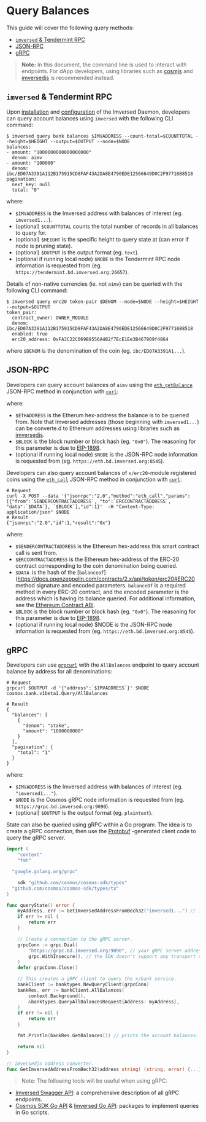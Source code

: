 # Query Balances

This guide will cover the following query methods:

* [`imversed` & Tendermint RPC](https://docs.imversed.com/developers/guides/query_balances.html#imversed--tendermint-rpc)
* [JSON-RPC](https://docs.imversed.com/developers/guides/query_balances.html#json-rpc)
* [gRPC](https://docs.imversed.com/developers/guides/query_balances.html#grpc)

> **Note:** In this document, the command line is used to interact with endpoints. For dApp developers, using libraries such as [cosmjs](https://github.com/cosmos/cosmjs) and [imversedjs](https://docs.imversed.com/developers/libraries/imversedjs.html) is recommended instead.

## `imversed` & Tendermint RPC
Upon [installation](https://docs.imversed.com/validators/quickstart/installation.html) and [configuration](https://docs.imversed.com/validators/quickstart/binary.html) of the Imversed Daemon, developers can query account balances using `imversed` with the following CLI command:

```text
$ imversed query bank balances $IMVADDRESS --count-total=$COUNTTOTAL --height=$HEIGHT --output=$OUTPUT --node=$NODE
balances:
- amount: "1000000000000000000"
  denom: aimv
- amount: "100000"
  denom: ibc/ED07A3391A112B175915CD8FAF43A2DA8E4790EDE12566649D0C2F97716B8518
pagination:
  next_key: null
  total: "0"
```

where:

* `$IMVADDRESS` is the Imversed address with balances of interest (eg. `imversed1...`).
* (optional) `$COUNTTOTAL` counts the total number of records in all balances to query for.
* (optional) `$HEIGHT` is the specific height to query state at (can error if node is pruning state).
* (optional) `$OUTPUT` is the output format (eg. `text`).
* (optional if running local node) `$NODE` is the Tendermint RPC node information is requested from (eg. `https://tendermint.bd.imversed.org:26657`).

Details of non-native currencies (ie. not `aimv`) can be queried with the following CLI command:

```text
$ imversed query erc20 token-pair $DENOM --node=$NODE --height=$HEIGHT --output=$OUTPUT
token_pair:
  contract_owner: OWNER_MODULE
  denom: ibc/ED07A3391A112B175915CD8FAF43A2DA8E4790EDE12566649D0C2F97716B8518
  enabled: true
  erc20_address: 0xFA3C22C069B9556A4B2f7EcE1Ee3B467909f4864
```

where `$DENOM` is the denomination of the coin (eg. `ibc/ED07A3391A1...`).

## JSON-RPC

Developers can query account balances of `aimv` using the [`eth_getBalance`](https://docs.imversed.com/developers/json-rpc/endpoints.html#ethgetbalance) JSON-RPC method in conjunction with [`curl`](https://curl.se/):

where:

* `$ETHADDRESS` is the Etherum hex-address the balance is to be queried from. Note that Imversed addresses (those beginning with `imversed1...`) can be converte.d to Ethereum addresses using libraries such as [imversedjs](https://docs.imversed.com/developers/libraries/imversedjs.html).
* `$BLOCK` is the block number or block hash (eg. `"0x0"`). The reasoning for this parameter is due to [EIP-1898](https://github.com/ethereum/EIPs/blob/master/EIPS/eip-1898.md).
* (optional if running local node) `$NODE` is the JSON-RPC node information is requested from (eg. `https://eth.bd.imversed.org:8545`).

Developers can also query account balances of `x/erc20`-module registered coins using the [`eth_call`](https://docs.imversed.com/developers/json-rpc/endpoints.html#ethcall) JSON-RPC method in conjunction with [`curl`](https://curl.se/):

```text
# Request
curl -X POST --data '{"jsonrpc":"2.0","method":"eth_call","params":[{"from":`SENDERCONTRACTADDRESS`, "to":`ERCCONTRACTADDRESS`, "data":`$DATA`}, `$BLOCK`],"id":1}'  -H "Content-Type: application/json" $NODE
# Result
{"jsonrpc":"2.0","id":1,"result":"0x"}
```

where:

* `$SENDERCONTRACTADDRESS` is the Ethereum hex-address this smart contract call is sent from.
* `$ERCCONTRACTADDRESS` is the Ethereum hex-address of the ERC-20 contract corresponding to the coin
  denomination being queried.
* `$DATA `is the hash of the [`balanceof`](https://docs.openzeppelin.com/contracts/2.x/api/token/erc20#ERC20
  method signature and encoded parameters. `balanceOf` is a required method in every ERC-20 contract, and the encoded parameter is the address which is having its balance queried. For additional information, see the [Ethereum Contract ABI](https://docs.soliditylang.org/en/v0.8.13/abi-spec.html).
* `$BLOCK` is the block number or block hash (eg. `"0x0"`). The reasoning for this parameter is due to
  [EIP-1898](https://github.com/ethereum/EIPs/blob/master/EIPS/eip-1898.md).
* (optional if running local node) $NODE is the JSON-RPC node information is requested from (eg. `https://eth.bd.imversed.org:8545`).

## gRPC

Developers can use [`grpcurl`](https://github.com/fullstorydev/grpcurl) with the `AllBalances` endpoint to query account balance by address for all denominations:

```text
# Request
grpcurl $OUTPUT -d '{"address":`$IMVADDRESS`}' $NODE cosmos.bank.v1beta1.Query/AllBalances

# Result
{
  "balances": [
    {
      "denom": "stake",
      "amount": "1000000000"
    }
  ],
  "pagination": {
    "total": "1"
  }
}
```

where:

* `$IMVADDRESS` is the Imversed address with balances of interest (eg. `"imversed1..."`).
* `$NODE` is the Cosmos gRPC node information is requested from (eg. `https://grpc.bd.imversed.org:9090`).
* (optional) `$OUTPUT` is the output format (eg. `plaintext`).

State can also be queried using gRPC within a Go program. The idea is to create a gRPC connection, then use the [Protobuf](https://developers.google.com/protocol-buffers) -generated client code to query the gRPC server.

```go
import (
    "context"
    "fmt"

  "google.golang.org/grpc"

    sdk "github.com/cosmos/cosmos-sdk/types"
  "github.com/cosmos/cosmos-sdk/types/tx"
)

func queryState() error {
    myAddress, err := GetImversedAddressFromBech32("imversed1...") // imversed address with balances of interest.
    if err != nil {
        return err
    }

    // Create a connection to the gRPC server.
    grpcConn := grpc.Dial(
        "https://grpc.bd.imversed.org:9090", // your gRPC server address.
        grpc.WithInsecure(), // the SDK doesn't support any transport security mechanism.
    )
    defer grpcConn.Close()

    // This creates a gRPC client to query the x/bank service.
    bankClient := banktypes.NewQueryClient(grpcConn)
    bankRes, err := bankClient.AllBalances(
        context.Background(),
        &banktypes.QueryAllBalancesRequest{Address: myAddress},
    )
    if err != nil {
        return err
    }

    fmt.Println(bankRes.GetBalances()) // prints the account balances.

    return nil
}

// imversedjs address converter.
func GetImversedAddressFromBech32(address string) (string, error) {...}
```

> Note: The following tools will be useful when using gRPC:
* [Imversed Swagger API](https://api.imversed.dev/): a comprehensive description of all gRPC endpoints.
* [Cosmos SDK Go API](https://pkg.go.dev/github.com/cosmos/cosmos-sdk) & [Imversed Go API](https://pkg.go.dev/github.com/tharsis/imversed): packages to implement queries in Go scripts.


